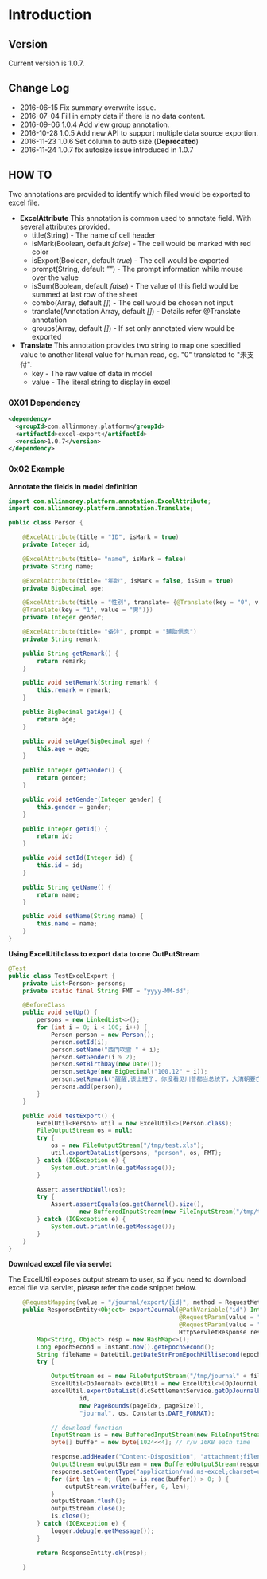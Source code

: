 # Introduction

## Version

Current version is 1.0.7.

## Change Log
* 2016-06-15 Fix summary overwrite issue.
* 2016-07-04 Fill in empty data if there is no data content.
* 2016-09-06 1.0.4 Add view group annotation.
* 2016-10-28 1.0.5 Add new API to support multiple data source exportion.
* 2016-11-23 1.0.6 Set column to auto size.(**Deprecated**)
* 2016-11-24 1.0.7 fix autosize issue introduced in 1.0.7

## HOW TO
Two annotations are provided to identify which filed would be exported to excel
file.

* **ExcelAttribute**
  This annotation is common used to annotate field. With several attributes provided.
  + title(String) - The name of cell header
  + isMark(Boolean, default *false*) - The cell would be marked with red color
  + isExport(Boolean, default *true*) - The cell would be exported
  + prompt(String, default *""*) - The prompt information while mouse over the value
  + isSum(Boolean, default *false*) - The value of this field would be summed at last row of the sheet
  + combo(Array, default *[]*) - The cell would be chosen not input
  + translate(Annotation Array, default *[]*) - Details refer @Translate annotation
  + groups(Array, default *[]*) - If set only annotated view would be exported
* **Translate**
  This annotation provides two string to map one specified value to another literal
  value for human read, eg. "0" translated to "未支付".
  + key - The raw value of data in model
  + value - The literal string to display in excel

### 0X01 Dependency

``` xml
<dependency>
  <groupId>com.allinmoney.platform</groupId>
  <artifactId>excel-export</artifactId>
  <version>1.0.7</version>
</dependency>
```

### 0x02 Example

**Annotate the fields in model definition**

``` java
import com.allinmoney.platform.annotation.ExcelAttribute;
import com.allinmoney.platform.annotation.Translate;

public class Person {

    @ExcelAttribute(title = "ID", isMark = true)
    private Integer id;

    @ExcelAttribute(title= "name", isMark = false)
    private String name;

    @ExcelAttribute(title= "年龄", isMark = false, isSum = true)
    private BigDecimal age;

    @ExcelAttribute(title = "性别", translate= {@Translate(key = "0", value = "女"),
    @Translate(key = "1", value = "男")})
    private Integer gender;

    @ExcelAttribute(title= "备注", prompt = "辅助信息")
    private String remark;

    public String getRemark() {
        return remark;
    }

    public void setRemark(String remark) {
        this.remark = remark;
    }

    public BigDecimal getAge() {
        return age;
    }

    public void setAge(BigDecimal age) {
        this.age = age;
    }

    public Integer getGender() {
        return gender;
    }

    public void setGender(Integer gender) {
        this.gender = gender;
    }

    public Integer getId() {
        return id;
    }

    public void setId(Integer id) {
        this.id = id;
    }

    public String getName() {
        return name;
    }

    public void setName(String name) {
        this.name = name;
    }
}
```

**Using ExcelUtil class to export data to one OutPutStream**
``` java
@Test
public class TestExcelExport {
    private List<Person> persons;
    private static final String FMT = "yyyy-MM-dd";

    @BeforeClass
    public void setUp() {
        persons = new LinkedList<>();
        for (int i = 0; i < 100; i++) {
            Person person = new Person();
            person.setId(i);
            person.setName("西门吹雪 " + i);
            person.setGender(i % 2);
            person.setBirthDay(new Date());
            person.setAge(new BigDecimal("100.12" + i));
            person.setRemark("醒醒,该上班了. 你没看见川普都当总统了，大清朝要亡了吗？");
            persons.add(person);
        }
    }

    public void testExport() {
        ExcelUtil<Person> util = new ExcelUtil<>(Person.class);
        FileOutputStream os = null;
        try {
            os = new FileOutputStream("/tmp/test.xls");
            util.exportDataList(persons, "person", os, FMT);
        } catch (IOException e) {
            System.out.println(e.getMessage());
        }

        Assert.assertNotNull(os);
        try {
            Assert.assertEquals(os.getChannel().size(),
                    new BufferedInputStream(new FileInputStream("/tmp/test.xls")).available());
        } catch (IOException e) {
            System.out.println(e.getMessage());
        }
    }
}
```

**Download excel file via servlet**

The ExcelUtil exposes output stream to user, so if you need to download excel file via
servlet, please refer the code snippet below.
``` java
    @RequestMapping(value = "/journal/export/{id}", method = RequestMethod.GET)
    public ResponseEntity<Object> exportJournal(@PathVariable("id") Integer id,
                                                @RequestParam(value = "pageIdx", required = false, defaultValue = "1") Integer pageIdx,
                                                @RequestParam(value = "pageSize", required = false, defaultValue = "50") Integer pageSize,
                                                HttpServletResponse response) {
        Map<String, Object> resp = new HashMap<>();
        Long epochSecond = Instant.now().getEpochSecond();
        String fileName = DateUtil.getDateStrFromEpochMillisecond(epochSecond*1000, Constants.FILE_NAME_TIME_FORMAT)+ ".xls";
        try {

            OutputStream os = new FileOutputStream("/tmp/journal" + fileName);
            ExcelUtil<OpJournal> excelUtil = new ExcelUtil<>(OpJournal.class);
            excelUtil.exportDataList(dlcSettlementService.getOpJournalList(false,
                    id,
                    new PageBounds(pageIdx, pageSize)),
                    "journal", os, Constants.DATE_FORMAT);

            // download function
            InputStream is = new BufferedInputStream(new FileInputStream("/tmp/journal" + fileName));
            byte[] buffer = new byte[1024<<4]; // r/w 16KB each time

            response.addHeader("Content-Disposition", "attachment;filename=" + fileName);
            OutputStream outputStream = new BufferedOutputStream(response.getOutputStream());
            response.setContentType("application/vnd.ms-excel;charset=utf-8");
            for (int len = 0; (len = is.read(buffer)) > 0; ) {
                outputStream.write(buffer, 0, len);
            }
            outputStream.flush();
            outputStream.close();
            is.close();
        } catch (IOException e) {
            logger.debug(e.getMessage());
        }

        return ResponseEntity.ok(resp);

    }
```

